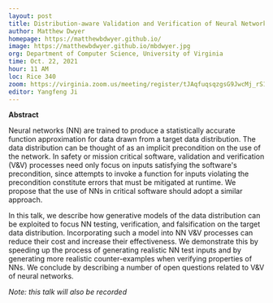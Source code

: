 ```yaml
---
layout: post
title: Distribution-aware Validation and Verification of Neural Networks
author: Matthew Dwyer
homepage: https://matthewbdwyer.github.io/
image: https://matthewbdwyer.github.io/mbdwyer.jpg
org: Department of Computer Science, University of Virginia
time: Oct. 22, 2021
hour: 11 AM
loc: Rice 340
zoom: https://virginia.zoom.us/meeting/register/tJAqfuqsqzgsG9JwcMj_rS1S2HFEbuNj80BG
editor: Yangfeng Ji
---
```


**Abstract** 

Neural networks (NN) are trained to produce a statistically accurate function approximation for data drawn from a target data distribution.  The data distribution can be thought of as an implicit precondition on the use of the network.  In safety or mission critical software, validation and verification (V&V) processes need only focus on inputs satisfying the software's precondition, since attempts to invoke a function for inputs violating the precondition constitute errors that must be mitigated at runtime.  We propose that the use of NNs in critical software should adopt a similar approach.

In this talk, we describe how generative models of the data distribution can be exploited to focus NN testing, verification, and falsification on the target data distribution.  Incorporating such a model into NN V&V processes can reduce their cost and increase their effectiveness.  We demonstrate this by speeding up the process of generating realistic NN test inputs and by generating more realistic counter-examples when verifying properties of NNs.  We conclude by describing a number of open questions related to V&V of neural networks.


*Note: this talk will also be recorded*
